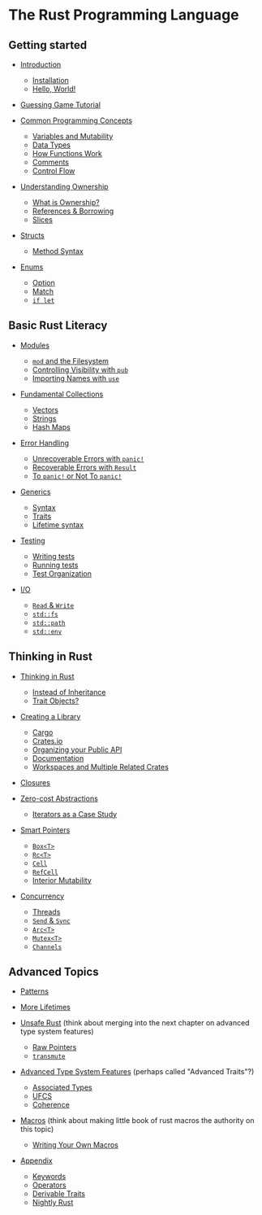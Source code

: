 # The Rust Programming Language

## Getting started

- [Introduction](ch01-00-introduction.md)
    - [Installation](ch01-01-installation.md)
    - [Hello, World!](ch01-02-hello-world.md)

- [Guessing Game Tutorial](ch02-00-guessing-game-tutorial.md)

- [Common Programming Concepts](ch03-00-common-programming-concepts.md)
    - [Variables and Mutability](ch03-01-variables-and-mutability.md)
    - [Data Types](ch03-02-data-types.md)
    - [How Functions Work](ch03-03-how-functions-work.md)
    - [Comments](ch03-04-comments.md)
    - [Control Flow](ch03-05-control-flow.md)

- [Understanding Ownership](ch04-00-understanding-ownership.md)
    - [What is Ownership?](ch04-01-what-is-ownership.md)
    - [References & Borrowing](ch04-02-references-and-borrowing.md)
    - [Slices](ch04-03-slices.md)

- [Structs](ch05-00-structs.md)
    - [Method Syntax](ch05-01-method-syntax.md)

- [Enums](ch06-00-enums.md)
    - [Option](ch06-01-option.md)
    - [Match](ch06-02-match.md)
    - [`if let`](ch06-03-if-let.md)

## Basic Rust Literacy

- [Modules](ch07-00-modules.md)
    - [`mod` and the Filesystem](ch07-01-mod-and-the-filesystem.md)
    - [Controlling Visibility with `pub`](ch07-02-controlling-visibility-with-pub.md)
    - [Importing Names with `use`](ch07-03-importing-names-with-use.md)

- [Fundamental Collections](ch08-00-fundamental-collections.md)
    - [Vectors](ch08-01-vectors.md)
    - [Strings](ch08-02-strings.md)
    - [Hash Maps](ch08-03-hash-maps.md)

- [Error Handling](ch09-00-error-handling.md)
    - [Unrecoverable Errors with `panic!`](ch09-01-unrecoverable-errors-with-panic.md)
    - [Recoverable Errors with `Result`](ch09-02-recoverable-errors-with-result.md)
    - [To `panic!` or Not To `panic!`](ch09-03-to-panic-or-not-to-panic.md)

- [Generics](ch10-00-generics.md)
    - [Syntax](ch10-01-syntax.md)
    - [Traits](ch10-02-traits.md)
    - [Lifetime syntax](ch10-03-lifetime-syntax.md)

- [Testing](ch11-00-testing.md)
    - [Writing tests](ch11-01-writing-tests.md)
    - [Running tests](ch11-02-running-tests.md)
    - [Test Organization](ch11-03-test-organization.md)

- [I/O]()
    - [`Read` & `Write`]()
    - [`std::fs`]()
    - [`std::path`]()
    - [`std::env`]()


## Thinking in Rust

- [Thinking in Rust]()
    - [Instead of Inheritance]()
    - [Trait Objects?]()

- [Creating a Library]()
    - [Cargo]()
    - [Crates.io]()
    - [Organizing your Public API](chYY-YY-public-api.md)
    - [Documentation](chYY-YY-documentation.md)
    - [Workspaces and Multiple Related Crates](chYY-YY-workspaces.md)

- [Closures]()

- [Zero-cost Abstractions]()
    - [Iterators as a Case Study]()

- [Smart Pointers]()
    - [`Box<T>`]()
    - [`Rc<T>`]()
    - [`Cell`]()
    - [`RefCell`]()
    - [Interior Mutability]()

- [Concurrency](ch18-00-concurrency.md)
    - [Threads]()
    - [`Send` & `Sync`]()
    - [`Arc<T>`]()
    - [`Mutex<T>`]()
    - [`Channels`]()

## Advanced Topics

- [Patterns](chXX-patterns.md)

- [More Lifetimes]()

- [Unsafe Rust]() (think about merging into the next chapter on advanced type system features)
    - [Raw Pointers]()
    - [`transmute`]()

- [Advanced Type System Features]() (perhaps called "Advanced Traits"?)
    - [Associated Types]()
    - [UFCS]()
    - [Coherence]()

- [Macros]() (think about making little book of rust macros the authority on this topic)
    - [Writing Your Own Macros]()

- [Appendix](appendix-00.md)
    - [Keywords](appendix-01-keywords.md)
    - [Operators](appendix-02-operators.md)
    - [Derivable Traits](appendix-03-derivable-traits.md)
    - [Nightly Rust](appendix-04-nightly-rust.md)
